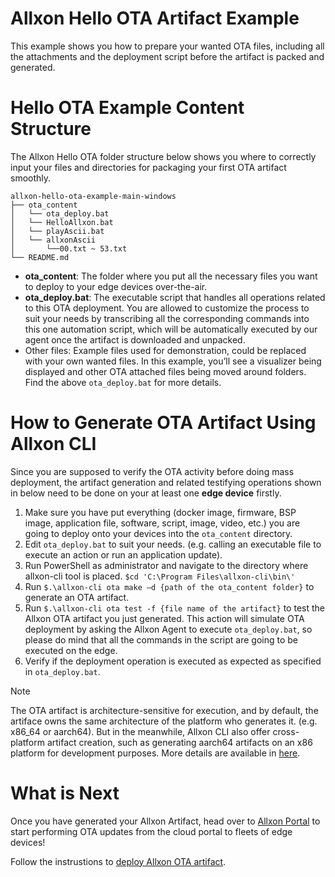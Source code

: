 # Allxon Hello OTA Artifact Example
This example shows you how to prepare your wanted OTA files, including all the attachments and the deployment script before the artifact is packed and generated. 

# Hello OTA Example Content Structure
The Allxon Hello OTA folder structure below shows you where to correctly input your files and directories for packaging your first OTA artifact smoothly. 
```
allxon-hello-ota-example-main-windows
├── ota_content
│   └── ota_deploy.bat
│   └── HelloAllxon.bat
│   └── playAscii.bat
│   └── allxonAscii
│       └──00.txt ~ 53.txt
└── README.md
```
- **ota_content**:  The folder where you put all the necessary files you want to deploy to your edge devices over-the-air.
- **ota_deploy.bat**: The executable script that handles all operations related to this OTA deployment. You are allowed to customize the process to suit your needs by transcribing all the corresponding commands into this one automation script, which will be automatically executed by our agent once the artifact is downloaded and unpacked.
- Other files: Example files used for demonstration, could be replaced with your own wanted files. In this example, you’ll see a visualizer being displayed and other OTA attached files being moved around folders. Find the above `ota_deploy.bat` for more details.



# How to Generate OTA Artifact Using Allxon CLI 
Since you are supposed to verify the OTA activity before doing mass deployment, the artifact generation and related testifying operations shown in below need to be done on your at least one **edge device** firstly. 

1. Make sure you have put everything (docker image, firmware, BSP image, application file, software, script, image, video, etc.) you are going to deploy onto your devices into the `ota_content` directory. 
2. Edit `ota_deploy.bat` to suit your needs. (e.g. calling an executable file to execute an action or run an application update).
3. Run PowerShell as administrator and navigate to the directory where allxon-cli tool is placed. 
`$cd 'C:\Program Files\allxon-cli\bin\'`
4. Run `$.\allxon-cli ota make –d {path of the ota_content folder}` to generate an OTA artifact. 
5. Run `$.\allxon-cli ota test -f {file name of the artifact}` to test the Allxon OTA artifact you just generated. This action will simulate OTA deployment by asking the Allxon Agent to execute `ota_deploy.bat`, so please do mind that all the commands in the script are going to be executed on the edge. 
6. Verify if the deployment operation is executed as expected as specified in `ota_deploy.bat`.

> [!NOTE]
> The OTA artifact is architecture-sensitive for execution, and by default, the artiface owns the same architecture of the platform who generates it. (e.g. x86_64 or aarch64). 
> But in the meanwhile, Allxon CLI also offer cross-platform artifact creation, such as generating aarch64 artifacts on an x86 platform for development purposes. More details are available in [here](https://github.com/allxon/allxon-cli/blob/master/ota.md).
   
# What is Next
Once you have generated your Allxon Artifact, head over to [Allxon Portal](https://dms.allxon.com/) to start performing OTA updates from the cloud portal to fleets of edge devices! 

Follow the instrustions to [deploy Allxon OTA artifact](https://www.allxon.com/knowledge/deploy-ota-artifact).
